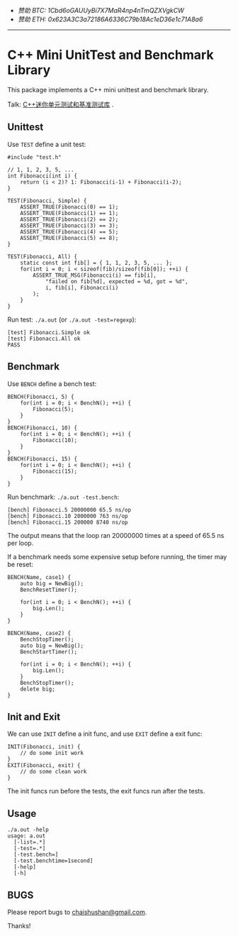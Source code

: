 - *赞助 BTC: 1Cbd6oGAUUyBi7X7MaR4np4nTmQZXVgkCW*
- *赞助 ETH: 0x623A3C3a72186A6336C79b18Ac1eD36e1c71A8a6*

----

# C++ Mini UnitTest and Benchmark Library

This package implements a C++ mini unittest and benchmark library.

Talk: [C++迷你单元测试和基准测试库](http://go-talks.appspot.com/github.com/chai2010/talks/chai2010-cc-mini-test-intro.slide) .

## Unittest

Use `TEST` define a unit test:

	#include "test.h"

	// 1, 1, 2, 3, 5, ...
	int Fibonacci(int i) {
		return (i < 2)? 1: Fibonacci(i-1) + Fibonacci(i-2);
	}

	TEST(Fibonacci, Simple) {
		ASSERT_TRUE(Fibonacci(0) == 1);
		ASSERT_TRUE(Fibonacci(1) == 1);
		ASSERT_TRUE(Fibonacci(2) == 2);
		ASSERT_TRUE(Fibonacci(3) == 3);
		ASSERT_TRUE(Fibonacci(4) == 5);
		ASSERT_TRUE(Fibonacci(5) == 8);
	}

	TEST(Fibonacci, All) {
		static const int fib[] = { 1, 1, 2, 3, 5, ... };
		for(int i = 0; i < sizeof(fib)/sizeof(fib[0]); ++i) {
			ASSERT_TRUE_MSG(Fibonacci(i) == fib[i],
				"failed on fib[%d], expected = %d, got = %d",
				i, fib[i], Fibonacci(i)
			);
		}
	}

Run test: `./a.out` (or `./a.out -test=regexp`):

	[test] Fibonacci.Simple ok
	[test] Fibonacci.All ok
	PASS


## Benchmark

Use `BENCH` define a bench test:

	BENCH(Fibonacci, 5) {
		for(int i = 0; i < BenchN(); ++i) {
			Fibonacci(5);
		}
	}
	BENCH(Fibonacci, 10) {
		for(int i = 0; i < BenchN(); ++i) {
			Fibonacci(10);
		}
	}
	BENCH(Fibonacci, 15) {
		for(int i = 0; i < BenchN(); ++i) {
			Fibonacci(15);
		}
	}

Run benchmark: `./a.out -test.bench`:

	[bench] Fibonacci.5 20000000 65.5 ns/op
	[bench] Fibonacci.10 2000000 763 ns/op
	[bench] Fibonacci.15 200000 8740 ns/op

The output means that the loop ran 20000000 times at a speed of 65.5 ns per loop.

If a benchmark needs some expensive setup before running, the timer may be reset:

	BENCH(Name, case1) {
		auto big = NewBig();
		BenchResetTimer();

		for(int i = 0; i < BenchN(); ++i) {
			big.Len();
		}
	}

	BENCH(Name, case2) {
		BenchStopTimer();
		auto big = NewBig();
		BenchStartTimer();

		for(int i = 0; i < BenchN(); ++i) {
			big.Len();
		}
		BenchStopTimer();
		delete big;
	}


## Init and Exit

We can use `INIT` define a init func, and use `EXIT` define a exit func:

	INIT(Fibonacci, init) {
		// do some init work
	}
	EXIT(Fibonacci, exit) {
		// do some clean work
	}

The init funcs run before the tests, the exit funcs run after the tests.

## Usage

	./a.out -help
	usage: a.out
	  [-list=.*]
	  [-test=.*]
	  [-test.bench=]
	  [-test.benchtime=1second]
	  [-help]
	  [-h]

## BUGS

Please report bugs to <chaishushan@gmail.com>.

Thanks!
